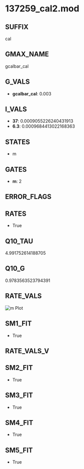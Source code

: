 # 137259_cal2.mod

## SUFFIX

cal

## GMAX_NAME

gcalbar_cal

## G_VALS

- **gcalbar_cal**: 0.003

## I_VALS

- **37**: 0.0009055226240431913
- **6.3**: 0.0009684413022168363

## STATES

- m

## GATES

- **m**: 2

## ERROR_FLAGS


## RATES

- True

## Q10_TAU

4.991752614188705

## Q10_G

0.9783563523794391

## RATE_VALS

![m Plot](/Users/pbozelos/Dropbox/icg-Chai-Panos/supermodels/output_markdown_files/Ca/137259_cal2.mod/images/m.png)

## SM1_FIT

- True

## RATE_VALS_V

## SM2_FIT

- True

## SM3_FIT

- True

## SM4_FIT

- True

## SM5_FIT

- True

